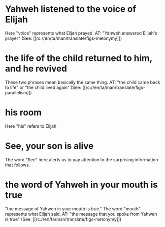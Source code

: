 # Yahweh listened to the voice of Elijah

Here "voice" represents what Elijah prayed. AT: "Yahweh answered Elijah's prayer" (See: [[rc://en/ta/man/translate/figs-metonymy]])

# the life of the child returned to him, and he revived

These two phrases mean basically the same thing. AT: "the child came back to life" or "the child lived again" (See: [[rc://en/ta/man/translate/figs-parallelism]])

# his room

Here "his" refers to Elijah.

# See, your son is alive

The word "See" here alerts us to pay attention to the surprising information that follows.

# the word of Yahweh in your mouth is true

"the message of Yahweh in your mouth is true." The word "mouth" represents what Elijah said. AT: "the message that you spoke from Yahweh is true" (See: [[rc://en/ta/man/translate/figs-metonymy]])
